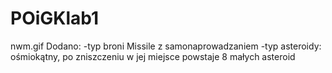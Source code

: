 # POiGKlab1
nwm.gif
Dodano:
-typ broni Missile z samonaprowadzaniem
-typ asteroidy: ośmiokątny, po zniszczeniu w jej miejsce powstaje 8 małych asteroid
